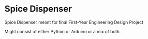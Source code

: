 <h1>Spice Dispenser</h1>

<p>Spice Dispenser meant for final First-Year Engineering Design Project</p>

<p>Might consist of either Python or Arduino or a mix of both.</p>